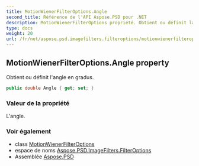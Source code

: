 ```yaml
---
title: MotionWienerFilterOptions.Angle
second_title: Référence de l'API Aspose.PSD pour .NET
description: MotionWienerFilterOptions propriété. Obtient ou définit langle en gradus.
type: docs
weight: 20
url: /fr/net/aspose.psd.imagefilters.filteroptions/motionwienerfilteroptions/angle/
---
```

## MotionWienerFilterOptions.Angle property

Obtient ou définit l'angle en gradus.

```csharp
public double Angle { get; set; }
```

### Valeur de la propriété

L'angle.

### Voir également

* class [MotionWienerFilterOptions](../)
* espace de noms [Aspose.PSD.ImageFilters.FilterOptions](../../motionwienerfilteroptions/)
* Assemblée [Aspose.PSD](../../../)


